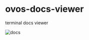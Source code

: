 # ovos-docs-viewer
terminal docs viewer


![docs](https://github.com/JarbasHiveMind/HiveMind-community-docs/assets/33701864/3f241128-3dd3-47ef-857c-722e560328e9)
